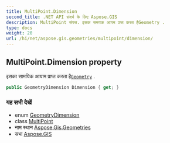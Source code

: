 ```yaml
---
title: MultiPoint.Dimension
second_title: .NET API संदर्भ के लिए Aspose.GIS
description: MultiPoint संपत्त. इसक समयक आयम प्रप्त करत हैGeometry .
type: docs
weight: 20
url: /hi/net/aspose.gis.geometries/multipoint/dimension/
---
```

## MultiPoint.Dimension property

इसका सामयिक आयाम प्राप्त करता है[`Geometry`](../../geometry/) .

```csharp
public GeometryDimension Dimension { get; }
```

### यह सभी देखें

* enum [GeometryDimension](../../geometrydimension/)
* class [MultiPoint](../)
* नाम स्थान [Aspose.Gis.Geometries](../../multipoint/)
* सभा [Aspose.GIS](../../../)



